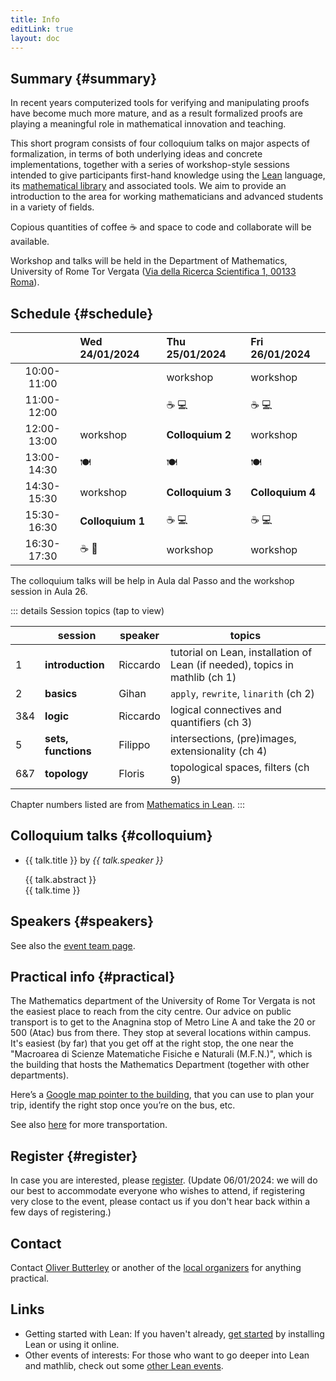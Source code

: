 ```yaml
---
title: Info
editLink: true
layout: doc
---
```


## Summary {#summary}

In recent years computerized tools for verifying and manipulating proofs have become much more mature, and as a result formalized proofs are playing a meaningful role in mathematical innovation and teaching.

This short program consists of four colloquium talks on major aspects of formalization, in terms of both underlying ideas and concrete implementations, together with a series of workshop-style sessions intended to give participants first-hand knowledge using the [Lean](https://leanprover.github.io/) language, its [mathematical library](https://leanprover-community.github.io/index.html) and associated tools.
We aim to provide an introduction to the area for working mathematicians and advanced students in a variety of fields.

Copious quantities of coffee ☕ and space to code and collaborate will be available.

Workshop and talks will be held in the Department of Mathematics, University of Rome Tor Vergata ([Via della Ricerca Scientifica 1, 00133 Roma](https://osm.org/go/xcXqPCo1?m=)).

## Schedule {#schedule}

|             | Wed 24/01/2024   | Thu 25/01/2024   | Fri 26/01/2024   |
| :---------: | :--------------- | :--------------- | :--------------- |
| 10:00-11:00 |                  | workshop         | workshop         |
| 11:00-12:00 |                  | ☕ 💻            | ☕ 💻            |
| 12:00-13:00 | workshop         | **Colloquium 2** | workshop         |
| 13:00-14:30 | 🍽️               | 🍽️               | 🍽️               |
| 14:30-15:30 | workshop         | **Colloquium 3** | **Colloquium 4** |
| 15:30-16:30 | **Colloquium 1** | ☕ 💻            | ☕ 💻            |
| 16:30-17:30 | ☕ 🍷            | workshop         | workshop         |

The colloquium talks will be help in Aula dal Passo and the workshop session in Aula 26.

::: details Session topics (tap to view)

|     | session             | speaker  | topics                                                                       |
| --- | ------------------- | -------- | ---------------------------------------------------------------------------- |
| 1   | **introduction**    | Riccardo | tutorial on Lean, installation of Lean (if needed), topics in mathlib (ch 1) |
| 2   | **basics**          | Gihan    | `apply`, `rewrite`, `linarith` (ch 2)                                        |
| 3&4 | **logic**           | Riccardo | logical connectives and quantifiers (ch 3)                                   |
| 5   | **sets, functions** | Filippo  | intersections, (pre)images, extensionality (ch 4)                            |
| 6&7 | **topology**        | Floris   | topological spaces, filters (ch 9)                                           |

Chapter numbers listed are from [Mathematics in Lean](https://leanprover-community.github.io/mathematics_in_lean/).
:::

## Colloquium talks {#colloquium}

<ul :class="$style.colloquia">
  <li v-for="talk in colloquia"> 
    <span>
      <span :class="$style.talkTitle"> {{ talk.title }}</span> by <em>{{ talk.speaker }}</em>
    </span>
    <p :class="$style.talkBody">
      <div>{{ talk.abstract }}</div> 
      <div>{{ talk.time }}</div>
    </p>
  </li>
</ul>

## Speakers {#speakers}

<RandomList :items="speakers" :interval="120000"/>

See also the [event team page](/team).

## Practical info {#practical}

The Mathematics department of the University of Rome Tor Vergata is not the easiest place to reach from the city centre. Our advice on public transport is to get to the Anagnina stop of Metro Line A and take the 20 or 500 (Atac) bus from there. They stop at several locations within campus. It's easiest (by far) that you get off at the right stop, the one near the "Macroarea di Scienze Matematiche Fisiche e Naturali (M.F.N.)", which is the building that hosts the Mathematics Department (together with other departments).

Here’s a [Google map pointer to the building](https://maps.app.goo.gl/QXFjbkdeqgHf63jY7), that you can use to plan your trip, identify the right stop once you’re on the bus, etc.

See also [here](https://www.mat.uniroma2.it/dovesiamo2.php) for more transportation.

## Register {#register}

In case you are interested, please [register](https://forms.gle/ePWKBwz5y7qMXt2GA).
(Update 06/01/2024: we will do our best to accommodate everyone who wishes to attend, if registering very close to the event, please contact us if you don't hear back within a few days of registering.)

## Contact

Contact [Oliver Butterley](https://www.mat.uniroma2.it/butterley/) or another of the [local organizers](/team) for anything practical.

## Links

- Getting started with Lean:
  If you haven't already, [get started](https://leanprover-community.github.io/get_started) by installing Lean or using it online.
- Other events of interests:
  For those who want to go deeper into Lean and mathlib, check out some [other Lean events](https://leanprover-community.github.io/events.html).

<script setup>
  import RandomList from './helpers/RandomList.vue'

  const speakers = [
    {
      text: "Riccardo Brasca",
      link: "https://webusers.imj-prg.fr/~riccardo.brasca/",
    },
    {
      text: "Kevin Buzzard",
      link: "https://wwwf.imperial.ac.uk/~buzzard/",
    },
    {
      text: "Floris van Doorn",
      link: "https://florisvandoorn.com/",
    },
    {
      text: "Gihan Marasingha",
      link: "https://mathematics.exeter.ac.uk/staff/gm299?sm=gm299",
    },
    {
      text: "Filippo A. E. Nuccio Mortarino Majno di Capriglio",
      link: "https://perso.univ-st-etienne.fr/nf51454h/",
    },
  ];

  const colloquia = [
    {
      speaker: "Filippo A. E. Nuccio Mortarino Majno di Capriglio",
      title: "How to enjoy a mathematical discussion with your laptop",
      abstract: "Abstract: TBA",
      time: "Wed 24/01/2024 15:30-16:30",
    },
    {
      speaker: "Floris van Doorn",
      title: "The internals of Lean",
      abstract: "Abstract: TBA",
      time: "Thu 25/01/2024, 12:00-13:00"
    },
    {
      speaker: "Gihan Marasingha",
      title: "Title: The benefits and challenges of teaching proof with Lean",
      abstract: "Abstract: This presentation will explore the pivotal role of the Lean  in enhancing first-year undergraduates' understanding of mathematical proofs. I will share insights from my experiences and initial educational research on teaching a large first-year undergradaute cohort with Lean, focusing on how this tool can significantly impact student perception of proofs. Additionally, I will address the challenges encountered in teaching with Lean and the implications for learning and comprehension.",
      time: "Thu 25/01/2024, 14:30-15:30"
    },
    {
      speaker: "Kevin Buzzard",
      title: "Formalising modern research mathematics",
      abstract: "Abstract: TBA (LTE / PFR / FLT) 😄",
      time: "Fri 26/01/2024, 14:30-15:30"
    },
  ]
</script>

<style module>
ul.colloquia {
  list-style-type: none;
  margin: 0px;
  padding: 0;
}
.talkTitle {
  font-weight: 600;
  font-size: 18px;
}
p.talkBody {
  margin: 0px 10px 10px 10px;
  font-weight: 300;
}
</style>
